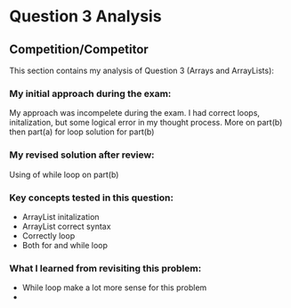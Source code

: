 # Question 3 Analysis

## Competition/Competitor

This section contains my analysis of Question 3 (Arrays and ArrayLists):

### My initial approach during the exam:

My approach was incompelete during the exam. I had correct loops, initalization, but some logical error in my thought process. More on part(b) then part(a)
for loop solution for part(b)

### My revised solution after review:

Using of while loop on part(b)

### Key concepts tested in this question:

* ArrayList initalization
* ArrayList correct syntax
* Correctly loop
* Both for and while loop

### What I learned from revisiting this problem:

* While loop make a lot more sense for this problem
* 

